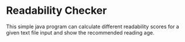 # Readability Checker
 This simple java program can calculate different readability scores for a given text file input and show the recommended reading age.
